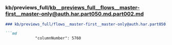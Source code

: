 ### kb/previews_full/kb__previews_full__flows__master-first__master-only@auth.har.part050.md.part002.md

```md
### kb/previews_full/flows__master-first__master-only@auth.har.part050.md (part 002)

```md
             "columnNumber": 5760
                              
```

```

```

